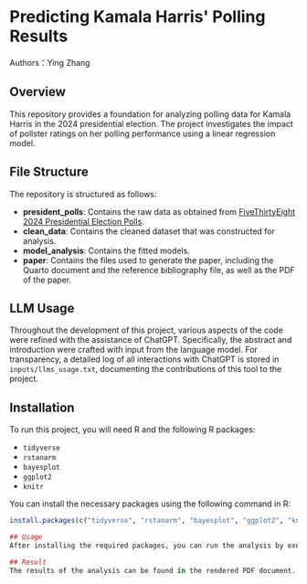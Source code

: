 # Predicting Kamala Harris' Polling Results
Authors：Ying Zhang

## Overview
This repository provides a foundation for analyzing polling data for Kamala Harris in the 2024 presidential election. The project investigates the impact of pollster ratings on her polling performance using a linear regression model. 

## File Structure
The repository is structured as follows:
- **president_polls**: Contains the raw data as obtained from [FiveThirtyEight 2024 Presidential Election Polls](https://projects.fivethirtyeight.com/polls/president-general/2024/national/).
- **clean_data**: Contains the cleaned dataset that was constructed for analysis.
- **model_analysis**: Contains the fitted models.
- **paper**: Contains the files used to generate the paper, including the Quarto document and the reference bibliography file, as well as the PDF of the paper.

## LLM Usage
Throughout the development of this project, various aspects of the code were refined with the assistance of ChatGPT. Specifically, the abstract and introduction were crafted with input from the language model. For transparency, a detailed log of all interactions with ChatGPT is stored in `inputs/llms_usage.txt`, documenting the contributions of this tool to the project.

## Installation
To run this project, you will need R and the following R packages:
- `tidyverse`
- `rstanarm`
- `bayesplot`
- `ggplot2`
- `knitr`

You can install the necessary packages using the following command in R:
```R
install.packages(c("tidyverse", "rstanarm", "bayesplot", "ggplot2", "knitr"))

## Usage
After installing the required packages, you can run the analysis by executing the paper.qmd file. This file contains the main code and methodology for analyzing the polling data.

## Result
The results of the analysis can be found in the rendered PDF document. It includes visualizations of polling data and insights derived from the regression model. The analysis revealed that the coefficient for pollster ratings is not statistically significant, with a p-value of 0.464. This suggests that there is no meaningful relationship between pollster ratings and Harris' polling performance in this model. The R-squared value of 0.0002 indicates that the model explains only 0.02% of the variance in Harris' polling results, which further reinforces the conclusion that pollster ratings do not play a significant role in predicting vote percentages for Harris. Overall, these findings indicate that while pollster ratings are often considered indicators of credibility, they may not adequately capture the complexities influencing electoral outcomes. This highlights the need for further research to explore additional factors that could better explain the dynamics of polling data.


